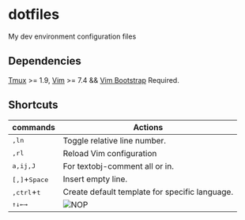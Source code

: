 # dotfiles
My dev environment configuration files

## Dependencies
[Tmux](https://github.com/tmux/tmux) >= 1.9,
[Vim](https://www.vim.org/) >= 7.4 && [Vim Bootstrap](https://www.vim-bootstrap.com/) Required.

## Shortcuts
commands | Actions
--- | ---
<kbd>,</kbd><kbd>l</kbd><kbd>n</kbd> | Toggle relative line number.
<kbd>,</kbd><kbd>r</kbd><kbd>l</kbd> | Reload Vim configuration
<kbd>a,i</kbd><kbd>j,J</kbd> | For textobj-comment all or in.
<kbd>[,]</kbd>+<kbd>Space</kbd> | Insert empty line.
<kbd>,</kbd><kbd>ctrl</kbd>+<kbd>t</kbd> | Create default template for specific language.
<kbd>&uparrow;</kbd><kbd>&downarrow;</kbd><kbd>&leftarrow;</kbd><kbd>&rightarrow;</kbd> | ![NOP](https://i.imgur.com/CoWZ05t.gif)
